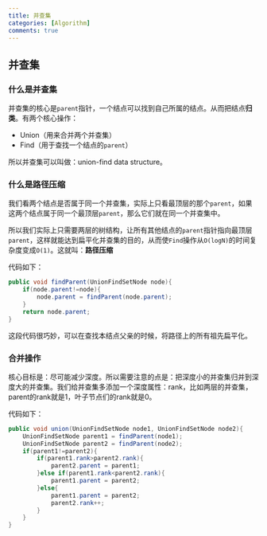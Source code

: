 ```yaml
---
title: 并查集
categories: [Algorithm]
comments: true
---
```


## 并查集

### 什么是并查集

并查集的核心是`parent`指针，一个结点可以找到自己所属的结点。从而把结点**归类**。有两个核心操作：

* Union（用来合并两个并查集）
* Find（用于查找一个结点的`parent`）

所以并查集可以叫做：union-find data structure。

<!--more-->

### 什么是路径压缩

我们看两个结点是否属于同一个并查集，实际上只看最顶层的那个`parent`，如果这两个结点属于同一个最顶层`parent`，那么它们就在同一个并查集中。

所以我们实际上只需要两层的树结构，让所有其他结点的`parent`指针指向最顶层`parent`，这样就能达到扁平化并查集的目的，从而使`Find`操作从`O(logN)`的时间复杂度变成`O(1)`。这就叫：**路径压缩**

代码如下：

```java
public void findParent(UnionFindSetNode node){
    if(node.parent!=node){
        node.parent = findParent(node.parent);
    }
    return node.parent;
}
```

这段代码很巧妙，可以在查找本结点父亲的时候，将路径上的所有祖先扁平化。

### 合并操作

核心目标是：尽可能减少深度。所以需要注意的点是：把深度小的并查集归并到深度大的并查集。我们给并查集多添加一个深度属性：rank，比如两层的并查集，parent的rank就是1，叶子节点们的rank就是0。

代码如下：

```java
public void union(UnionFindSetNode node1, UnionFindSetNode node2){
    UnionFindSetNode parent1 = findParent(node1);
    UnionFindSetNode parent2 = findParent(node2);
    if(parent1!=parent2){
        if(parent1.rank>parent2.rank){
            parent2.parent = parent1;
        }else if(parent1.rank<parent2.rank){
            parent1.parent = parent2;
        }else{
            parent1.parent = parent2;
            parent2.rank++;
        }
    }
}
```
